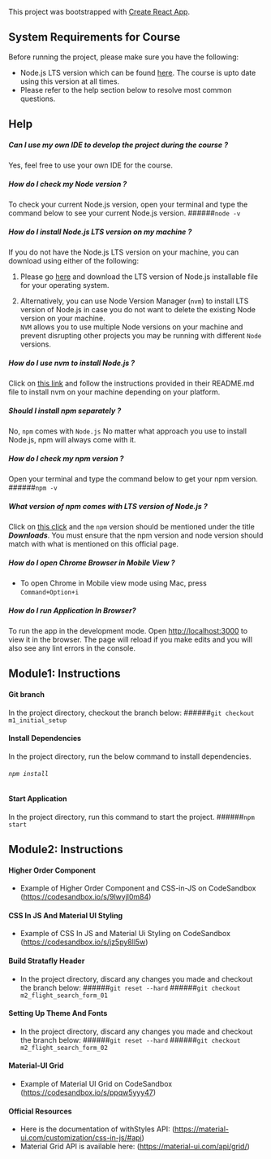 This project was bootstrapped with [Create React App](https://github.com/facebook/create-react-app).

## System Requirements for Course
Before running the project, please make sure you have the following:

- Node.js LTS version which can be found [here](https://nodejs.org/en/download/). The course is upto date using this version at all times.
- Please refer to the help section below to resolve most common questions.

## Help

##### Can I use my own IDE to develop the project during the course ?
Yes, feel free to use your own IDE for the course.

##### How do I check my Node version ?
To check your current Node.js version, open your terminal and type the command below to see your current Node.js version.
######`node -v`

##### How do I install Node.js LTS version on my machine ?
If you do not have the Node.js LTS version on your machine, you can download using either of the following:
1. Please go [here](https://nodejs.org/en/download/) and download the LTS version of Node.js installable file for your operating system.

2. Alternatively, you can use Node Version Manager (`nvm`) to install LTS version of Node.js in case
 you do not want to delete the existing Node version on your machine.<br>
 `NVM` allows you to use multiple Node versions on your machine and prevent disrupting other 
 projects you may be running with different `Node` versions.<br>
 
##### How do I use nvm to install Node.js ?
Click on [this link](https://github.com/nvm-sh/nvm) and follow the instructions provided in their README.md file 
to install nvm on your machine depending on your platform.

##### Should I install npm separately ?
No, `npm` comes with `Node.js` 
No matter what approach you use to install Node.js, npm will always come with it.

##### How do I check my npm version ?
Open your terminal and type the command below to get your npm version.
######`npm -v`


##### What version of npm comes with LTS version of Node.js ?
Click on [this click](https://nodejs.org/en/download/) and the `npm` version should be mentioned under the title _**Downloads**_. 
You must ensure that the npm version and node version should match with what is mentioned on this official page.

##### How do I open Chrome Browser in Mobile View ?
- To open Chrome in Mobile view mode using Mac, press `Command+Option+i`

##### How do I run Application In Browser?
To run the app in the development mode.
Open [http://localhost:3000](http://localhost:3000) to view it in the browser.
The page will reload if you make edits and you will also see any lint errors in the console.



## Module1: Instructions

#### Git branch
In the project directory, checkout the branch below:
######`git checkout m1_initial_setup`

#### Install Dependencies
In the project directory, run the below command to install dependencies.
###### `npm install`


#### Start Application
In the project directory, run this command to start the project.
######`npm start`


## Module2: Instructions

#### Higher Order Component
- Example of Higher Order Component and CSS-in-JS on CodeSandbox (https://codesandbox.io/s/9lwyjl0m84)

#### CSS In JS And Material UI Styling
- Example of CSS In JS and Material Ui Styling on CodeSandbox (https://codesandbox.io/s/jz5py8ll5w)

#### Build Stratafly Header
- In the project directory, discard any changes you made and checkout the branch below:
######`git reset --hard`
######`git checkout m2_flight_search_form_01`

#### Setting Up Theme And Fonts
- In the project directory, discard any changes you made and checkout the branch below:
######`git reset --hard`
######`git checkout m2_flight_search_form_02`

#### Material-UI Grid
- Example of Material UI Grid on CodeSandbox (https://codesandbox.io/s/ppqw5yyy47) 

#### Official Resources   
- Here is the documentation of withStyles API: (https://material-ui.com/customization/css-in-js/#api)
- Material Grid API is available here: (https://material-ui.com/api/grid/)

